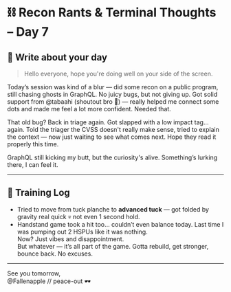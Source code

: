 # ⛓️ Recon Rants & Terminal Thoughts – Day 7

## 📓 **Write about your day**  
> Hello everyone, hope you're doing well on your side of the screen.

Today’s session was kind of a blur — did some recon on a public program, still chasing ghosts in GraphQL. No juicy bugs, but not giving up. Got solid support from @tabaahi (shoutout bro 🙌) — really helped me connect some dots and made me feel a lot more confident. Needed that.

That old bug? Back in triage again. Got slapped with a low impact tag… again. Told the triager the CVSS doesn't really make sense, tried to explain the context — now just waiting to see what comes next. Hope they read it properly this time.

GraphQL still kicking my butt, but the curiosity's alive. Something’s lurking there, I can feel it.

---

## 💪 Training Log  
- Tried to move from tuck planche to **advanced tuck** — got folded by gravity real quick 💀 not even 1 second hold.  
- Handstand game took a hit too… couldn’t even balance today. Last time I was pumping out 2 HSPUs like it was nothing.  
  Now? Just vibes and disappointment.  
But whatever — it’s all part of the game. Gotta rebuild, get stronger, bounce back. No excuses.

---

See you tomorrow,  
@Fallenapple // peace-out 🕶️
